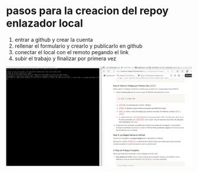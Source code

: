 # pasos para la creacion del repoy enlazador local
1. entrar a github y crear la cuenta
2. rellenar el formulario y crearlo y publicarlo en github
3. conectar el local con el remoto pegando el link 
4. subir el trabajo y finalizar por primera vez

![la prueba del trabajo](foto.png)
